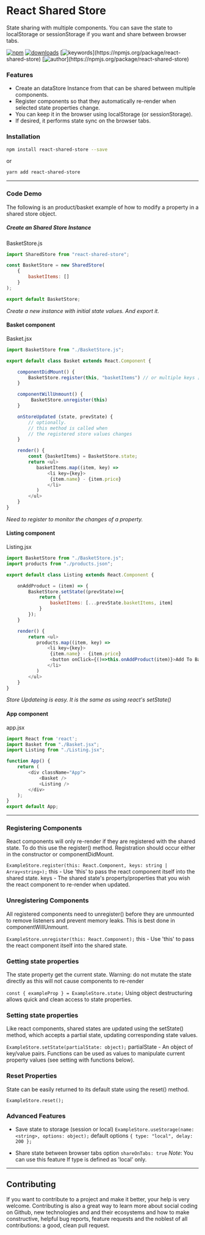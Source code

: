 #  React Shared Store
State sharing with multiple components. You can save the state to localStorage or sessionStorage if you want and share between browser tabs.

[![npm](https://img.shields.io/npm/v/react-shared-store.svg)](https://npmjs.org/package/react-shared-store)
[![downloads](https://img.shields.io/npm/dm/react-shared-store.svg)](https://npmjs.org/package/react-shared-store)
[![keywords](https://img.shields.io/github/package-json/keywords/98oktay/react-shared-store.svg?)](https://npmjs.org/package/react-shared-store)
[![author](https://img.shields.io/github/package-json/author/98oktay/react-shared-store.svg?)](https://npmjs.org/package/react-shared-store)

### Features
- Create an dataStore Instance from that can be shared between multiple components.
- Register components so that they automatically re-render when selected state properties change.
- You can keep it in the browser using localStorage (or sessionStorage).
- If desired, it performs state sync on the browser tabs.

### Installation
```sh 
npm install react-shared-store --save
```
or
```sh 
yarn add react-shared-store
```
----

### Code Demo
The following is an product/basket example of how to modify a property in a shared store object.

##### Create an Shared Store Instance
BasketStore.js
```js
import SharedStore from "react-shared-store";

const BasketStore = new SharedStore(
    {
        basketItems: []
    }
);

export default BasketStore;
```
_Create a new instance with initial state values. And export it._

#### Basket component
Basket.jsx
```js
import BasketStore from "./BasketStore.js";

export default class Basket extends React.Component {

    componentDidMount() {
        BasketStore.register(this, "basketItems") // or multiple keys ["basketItems","totalPrice"]
    }

    componentWillUnmount() {
         BasketStore.unregister(this)
    }

    onStoreUpdated (state, prevState) {
        // optionally.
        // this method is called when
        // the registered store values changes
    }

    render() {
        const {basketItems} = BasketStore.state;
        return <ul>
           basketItems.map((item, key) =>
               <li key={key}>
                {item.name} - {item.price}
               </li>
           )
        </ul>
    }
}
```
_Need to register to monitor the changes of a property._

#### Listing component
Listing.jsx
```js
import BasketStore from "./BasketStore.js";
import products from "./products.json";

export default class Listing extends React.Component {

    onAddProduct = (item) => {
        BasketStore.setState((prevState)=>{
            return {
                basketItems: [...prevState.basketItems, item]
            }
        });
    }

    render() {
        return <ul>
           products.map((item, key) =>
               <li key={key}>
                {item.name} - {item.price}
                <button onClick={()=>this.onAddProduct(item)}>Add To Basket</button>
               </li>
           )
        </ul>
    }
}
```
_Store Updateing is easy. It is the same as using react's setState()_


#### App component
app.jsx
```js
import React from 'react';
import Basket from "./Basket.jsx";
import Listing from "./Listing.jsx";

function App() {
    return (
        <div className="App">
            <Basket />
            <Listing />
        </div>
    );
}
export default App;

```

----

### Registering Components
React components will only re-render if they are registered with the shared state. To do this use the register() method. Registration should occur either in the constructor or componentDidMount.

`ExampleStore.register(this: React.Component, keys: string | Array<string>);`
this - Use 'this' to pass the react component itself into the shared state.
keys - The shared state's property/properties that you wish the react component to re-render when updated.

### Unregistering Components
All registered components need to unregister() before they are unmounted to remove listeners and prevent memory leaks. This is best done in componentWillUnmount.

`ExampleStore.unregister(this: React.Component);`
this - Use 'this' to pass the react component itself into the shared state.

### Getting state properties
The state property get the current state. Warning: do not mutate the state directly as this will not cause components to re-render

`const { exampleProp } = ExampleStore.state;`
Using object destructuring allows quick and clean access to state properties.

### Setting state properties
Like react components, shared states are updated using the setState() method, which accepts a partial state, updating corresponding state values.

`ExampleStore.setState(partialState: object);`
partialState - An object of key/value pairs. Functions can be used as values to manipulate current property values (see setting with functions below).

### Reset Properties
State can be easily returned to its default state using the reset() method.

`ExampleStore.reset();`

### Advanced Features
- Save state to storage (session or local)
`ExampleStore.useStorage(name: <string>, options: object);`
default options `{ type: "local", delay: 200 };`

- Share state between browser tabs option `shareOnTabs: true`
*Note*: You can use this feature If type is defined as 'local' only.

----

## Contributing
If you want to contribute to a project and make it better, your help is very welcome. Contributing is also a great way to learn more about social coding on Github, new technologies and and their ecosystems and how to make constructive, helpful bug reports, feature requests and the noblest of all contributions: a good, clean pull request.
